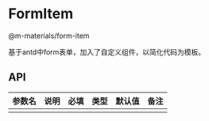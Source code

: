 # FormItem

@m-materials/form-item

基于antd中form表单，加入了自定义组件，以简化代码为模板。

## API

| 参数名 | 说明 | 必填 | 类型 | 默认值 | 备注 |
| ------ | ---- | ---- | ---- | ------ | ---- |
|        |      |      |      |        |      |
